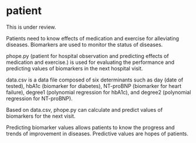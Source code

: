 # patient
This is under review.

Patients need to know effects of medication and exercise for alleviating diseases. 
Biomarkers are used to monitor the status of diseases.

phope.py (patient for hospital observation and predicting effects of medication and exercise.)
is used for evaluating the performance and predicting values of biomarkers in the next hospital visit.

data.csv is a data file composed of six determinants such as day (date of tested), hbA1c (biomarker for diabetes), NT-proBNP (biomarker for heart failure), degree1 (polynomial regression for hbA1c), and degree2 (polynomial regression for NT-proBNP).

Based on data.csv, phope.py can calculate and predict values of biomarkers for the next visit.

Predicting biomarker values allows patients to know the progress and trends of improvement in diseases. Predictive values are hopes of patients.

